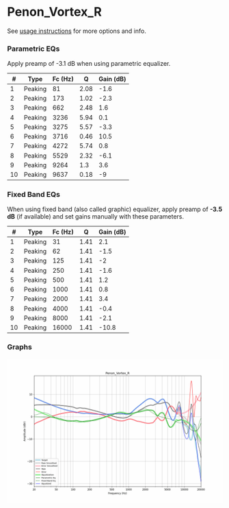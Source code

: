 # Penon_Vortex_R
See [usage instructions](https://github.com/jaakkopasanen/AutoEq#usage) for more options and info.

### Parametric EQs
Apply preamp of -3.1 dB when using parametric equalizer.

|   # | Type    |   Fc (Hz) |    Q |   Gain (dB) |
|-----|---------|-----------|------|-------------|
|   1 | Peaking |        81 | 2.08 |        -1.6 |
|   2 | Peaking |       173 | 1.02 |        -2.3 |
|   3 | Peaking |       662 | 2.48 |         1.6 |
|   4 | Peaking |      3236 | 5.94 |         0.1 |
|   5 | Peaking |      3275 | 5.57 |        -3.3 |
|   6 | Peaking |      3716 | 0.46 |        10.5 |
|   7 | Peaking |      4272 | 5.74 |         0.8 |
|   8 | Peaking |      5529 | 2.32 |        -6.1 |
|   9 | Peaking |      9264 | 1.3  |         3.6 |
|  10 | Peaking |      9637 | 0.18 |        -9   |

### Fixed Band EQs
When using fixed band (also called graphic) equalizer, apply preamp of **-3.5 dB** (if available) and set gains manually with these parameters.

|   # | Type    |   Fc (Hz) |    Q |   Gain (dB) |
|-----|---------|-----------|------|-------------|
|   1 | Peaking |        31 | 1.41 |         2.1 |
|   2 | Peaking |        62 | 1.41 |        -1.5 |
|   3 | Peaking |       125 | 1.41 |        -2   |
|   4 | Peaking |       250 | 1.41 |        -1.6 |
|   5 | Peaking |       500 | 1.41 |         1.2 |
|   6 | Peaking |      1000 | 1.41 |         0.8 |
|   7 | Peaking |      2000 | 1.41 |         3.4 |
|   8 | Peaking |      4000 | 1.41 |        -0.4 |
|   9 | Peaking |      8000 | 1.41 |        -2.1 |
|  10 | Peaking |     16000 | 1.41 |       -10.8 |

### Graphs
![](./Penon_Vortex_R.png)
